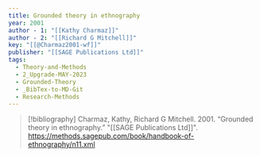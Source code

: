 ```yaml
---
title: Grounded theory in ethnography
year: 2001
author - 1: "[[Kathy Charmaz]]"
author - 2: "[[Richard G Mitchell]]"
key: "[[@Charmaz2001-wf]]"
publisher: "[[SAGE Publications Ltd]]"
tags:
  - Theory-and-Methods
  - 2_Upgrade-MAY-2023
  - Grounded-Theory
  - _BibTex-to-MD-Git
  - Research-Methods
---
```


> [!bibliography]
> Charmaz, Kathy, Richard G Mitchell. 2001. “Grounded theory in ethnography.” "[[SAGE Publications Ltd]]". https://methods.sagepub.com/book/handbook-of-ethnography/n11.xml